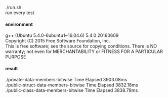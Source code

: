 ./run.sh  
	run every test  

#### environment
g++ (Ubuntu 5.4.0-6ubuntu1~16.04.6) 5.4.0 20160609  
Copyright (C) 2015 Free Software Foundation, Inc.  
This is free software; see the source for copying conditions.  There is NO  
warranty; not even for MERCHANTABILITY or FITNESS FOR A PARTICULAR PURPOSE  

#### result
./private-data-members-bitwise	Time Elapsed 3903.08ms  
./public-struct-data-members-bitwise	Time Elapsed 3832.18ms  
./public-class-data-members-bitwise	Time Elapsed 3838.79ms  

